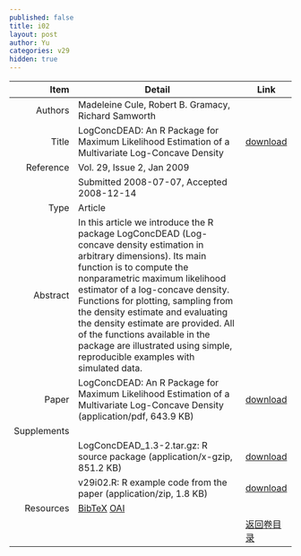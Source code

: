 ```yaml
---
published: false
title: i02
layout: post
author: Yu
categories: v29
hidden: true
---
```


| Item | Detail | Link |
|---:|---|---|
| Authors | Madeleine Cule, Robert B. Gramacy, Richard Samworth| |
| Title |LogConcDEAD: An R Package for Maximum Likelihood Estimation of a Multivariate Log-Concave Density | [download](http://www.jstatsoft.org/v29/i02/paper) |
| Reference |Vol. 29, Issue 2, Jan 2009 | |
| | Submitted 2008-07-07, Accepted 2008-12-14| | 
| Type | Article| |
| Abstract | In this article we introduce the R package LogConcDEAD (Log-concave density estimation in arbitrary dimensions).  Its main function is to compute the nonparametric maximum likelihood estimator of a log-concave density.  Functions for plotting, sampling from the density estimate and evaluating the density estimate are provided.  All of the functions available in the package are illustrated using simple, reproducible examples with simulated data.| |
| Paper | LogConcDEAD: An R Package for Maximum Likelihood Estimation of a Multivariate Log-Concave Density  (application/pdf, 643.9 KB)| [download](http://www.jstatsoft.org/v29/i02/paper) |
| Supplements | | |
| |LogConcDEAD_1.3-2.tar.gz: R source package  (application/x-gzip, 851.2 KB)|  [download](http://www.jstatsoft.org/v29/i02/supp/1) |
| |v29i02.R: R example code from the paper  (application/zip, 1.8 KB)|  [download](http://www.jstatsoft.org/v29/i02/supp/2) |
| Resources | [BibTeX](http://www.jstatsoft.org/v29/i02/bibtex) [OAI](http://www.jstatsoft.org/oai?verb=GetRecord&identifier=oai.jstatsoft/v29/i02&prefix=oai_dc)| |
| |  | [返回卷目录]({{site.baseurl}}/volume/v29.html) |